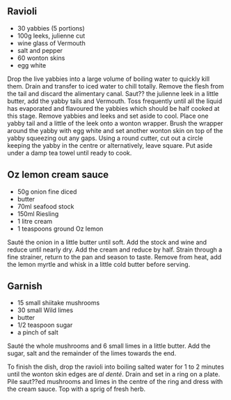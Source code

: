 <div id="wikitext">

Ravioli
-------

-   30 yabbies (5 portions)
-   100g leeks, julienne cut
-   wine glass of Vermouth
-   salt and pepper
-   60 wonton skins
-   egg white

Drop the live yabbies into a large volume of boiling water to quickly
kill them. Drain and transfer to iced water to chill totally. Remove the
flesh from the tail and discard the alimentary canal. Saut?? the
julienne leek in a little butter, add the yabby tails and Vermouth. Toss
frequently until all the liquid has evaporated and flavoured the yabbies
which should be half cooked at this stage. Remove yabbies and leeks and
set aside to cool. Place one yabby tail and a little of the leek onto a
wonton wrapper. Brush the wrapper around the yabby with egg white and
set another wonton skin on top of the yabby squeezing out any gaps.
Using a round cutter, cut out a circle keeping the yabby in the centre
or alternatively, leave square. Put aside under a damp tea towel until
ready to cook.

<div class="vspace">

</div>

Oz lemon cream sauce
--------------------

-   50g onion fine diced
-   butter
-   70ml seafood stock
-   150ml Riesling
-   1 litre cream
-   1 teaspoons ground Oz lemon

Sauté the onion in a little butter until soft. Add the stock and wine
and reduce until nearly dry. Add the cream and reduce by half. Strain
through a fine strainer, return to the pan and season to taste. Remove
from heat, add the lemon myrtle and whisk in a little cold butter before
serving.

<div class="vspace">

</div>

Garnish
-------

-   15 small shiitake mushrooms
-   30 small Wild limes
-   butter
-   1/2 teaspoon sugar
-   a pinch of salt

Sauté the whole mushrooms and 6 small limes in a little butter. Add the
sugar, salt and the remainder of the limes towards the end.

To finish the dish, drop the ravioli into boiling salted water for 1 to
2 minutes until the wonton skin edges are *al denté*. Drain and set in a
ring on a plate. Pile saut??ed mushrooms and limes in the centre of the
ring and dress with the cream sauce. Top with a sprig of fresh herb.

<div class="vspace">

</div>

<div style="display: none;">

Summary:[Yabbies](http://en.wikipedia.org/wiki/Common_Yabbiy) are a
crayfish-like freshwater crustacean from Australia
Parent:(Recipes.)<span
class="wikiword">[MainDishes](http://wiki.tamouse.org?n=Recipes.MainDishes?action=print)</span>
<span
class="wikiword">[IncludeMe](http://wiki.tamouse.org?n=Recipes.IncludeMe?action=edit)[?](http://wiki.tamouse.org?n=Recipes.IncludeMe?action=edit)</span>:[Recipes.MainDishes](http://wiki.tamouse.org?n=Recipes.MainDishes?action=print)
Source:<http://www.aussiecooking.com.au/cook/recipes/164/Yabby%20ravioli%20with%20wild%20lime%20and%20shiitake/>
Categories:[AustralianCuisine](http://wiki.tamouse.org?n=Category.AustralianCuisine),[Seafood](http://wiki.tamouse.org?n=Category.Seafood)
[Tags:aussie](templatesaussie), seafood, yabby, ravioli, pasta

</div>

</div>
